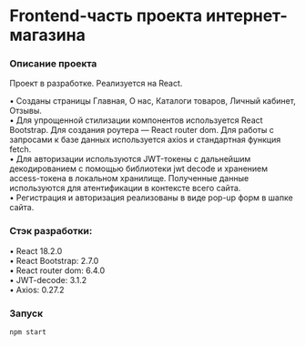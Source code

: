 # Frontend-часть проекта интернет-магазина

### Описание проекта 

Проект в разработке. Реализуется на React.  
  
• Созданы страницы Главная, О нас, Каталоги товаров, Личный кабинет, Отзывы.  
• Для упрощенной стилизации компонентов используется React Bootstrap. Для создания роутера — React router dom. Для работы с запросами к базе данных используется axios и стандартная функция fetch.   
• Для авторизации используются JWT-токены с дальнейшим декодированием с помощью библиотеки jwt decode и хранением access-токена в локальном хранилище. Полученные данные используются для атентификации в контексте всего сайта.    
• Регистрация и авторизация реализованы в виде pop-up форм в шапке сайта. 


### Стэк разработки:

• React 18.2.0   
• React Bootstrap: 2.7.0    
• React router dom: 6.4.0  
• JWT-decode: 3.1.2  
• Axios: 0.27.2    

### Запуск

`npm start`
